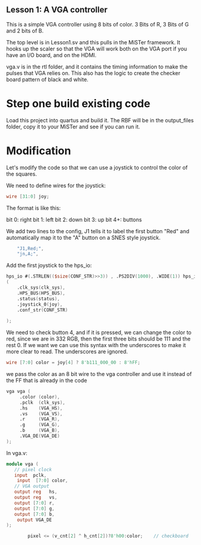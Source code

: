 Lesson 1: A VGA controller
--------------------------

This is a simple VGA controller using 8 bits of color. 3 Bits of R, 3 Bits of G and 2 bits of B. 

The top level is in Lesson1.sv and this pulls in the MiSTer framework. It hooks up the scaler so that the VGA will work both on the VGA port if you have an I/O board, and on the HDMI.

vga.v is in the rtl folder, and it contains the timing information to make the pulses that VGA relies on.  This also has the logic to create the checker board pattern of black and white.

# Step one build existing code

Load this project into quartus and build it. The RBF will be in the output_files folder, copy it to your MiSTer and see if you can run it.

# Modification

Let's modify the code so that we can use a joystick to control the color of the squares.

We need to define wires for the joystick:
```verilog
wire [31:0] joy;
```
The format is like this:

bit 0: right
bit 1: left
bit 2: down
bit 3: up
bit 4+: buttons

We add two lines to the config, J1 tells it to label the first button "Red" and automatically map it to the "A" button on a SNES style joystick.
```verilog
	"J1,Red;",
	"jn,A;",
```

Add the first joystick to the hps_io:

```verilog
hps_io #(.STRLEN(($size(CONF_STR)>>3)) , .PS2DIV(1000), .WIDE(1)) hps_io
(
	.clk_sys(clk_sys),
	.HPS_BUS(HPS_BUS),
	.status(status),
	.joystick_0(joy),
	.conf_str(CONF_STR)
	
);
```

We need to check button 4, and if it is pressed, we can change the color to red, since we are in 332 RGB, then the first three bits should be 111 and the rest 0. If we want we can use this syntax with the underscores to make it more clear to read. The underscores are ignored.
```verilog
wire [7:0] color = joy[4] ? 8'b111_000_00 : 8'hFF;
```
we pass the color as an 8 bit wire to the vga controller and use it instead of the FF that is already in the code

```verilog
vga vga (
	 .color (color),
	 .pclk  (clk_sys),
	 .hs    (VGA_HS),
	 .vs    (VGA_VS),
	 .r     (VGA_R),
	 .g     (VGA_G),
	 .b     (VGA_B),
	 .VGA_DE(VGA_DE)
);
```

In vga.v:
```verilog
module vga (
   // pixel clock
   input  pclk,
	input  [7:0] color,
   // VGA output
   output reg	hs,
   output reg 	vs,
   output [7:0] r,
   output [7:0] g,
   output [7:0] b,
	output VGA_DE
);
```

```verilog
		pixel <= (v_cnt[2] ^ h_cnt[2])?8'h00:color;    // checkboard
```
